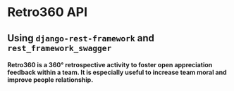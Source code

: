 # Retro360 API  
## Using `django-rest-framework` and `rest_framework_swagger` 
#### Retro360 is a 360° retrospective activity to foster open appreciation feedback within a team. It is especially useful to increase team moral and improve people relationship.
